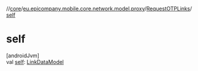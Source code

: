 //[core](../../../index.md)/[eu.epicompany.mobile.core.network.model.proxy](../index.md)/[RequestOTPLinks](index.md)/[self](self.md)

# self

[androidJvm]\
val [self](self.md): [LinkDataModel](../../eu.epicompany.mobile.core.network.hypermedia/-link-data-model/index.md)
